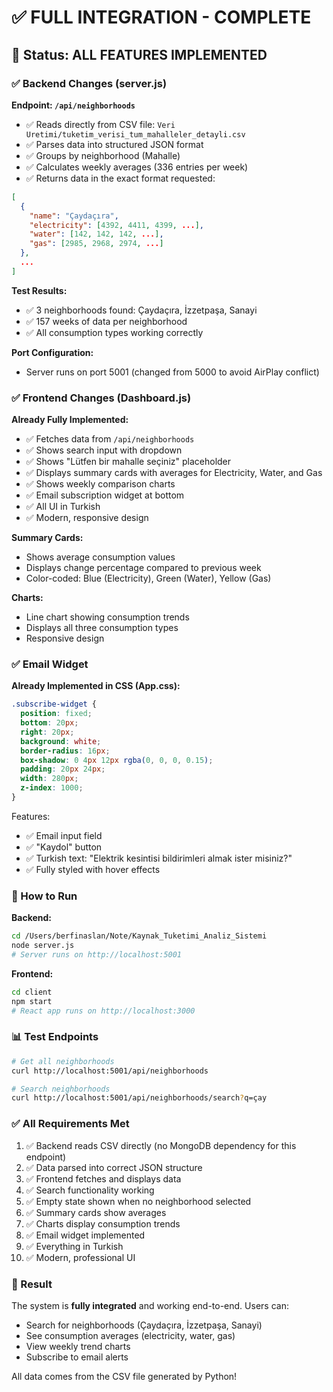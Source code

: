 # ✅ FULL INTEGRATION - COMPLETE

## 🎯 Status: ALL FEATURES IMPLEMENTED

### ✅ Backend Changes (server.js)

**Endpoint: `/api/neighborhoods`**
- ✅ Reads directly from CSV file: `Veri Uretimi/tuketim_verisi_tum_mahalleler_detayli.csv`
- ✅ Parses data into structured JSON format
- ✅ Groups by neighborhood (Mahalle)
- ✅ Calculates weekly averages (336 entries per week)
- ✅ Returns data in the exact format requested:

```json
[
  {
    "name": "Çaydaçıra",
    "electricity": [4392, 4411, 4399, ...],
    "water": [142, 142, 142, ...],
    "gas": [2985, 2968, 2974, ...]
  },
  ...
]
```

**Test Results:**
- ✅ 3 neighborhoods found: Çaydaçıra, İzzetpaşa, Sanayi
- ✅ 157 weeks of data per neighborhood
- ✅ All consumption types working correctly

**Port Configuration:**
- Server runs on port 5001 (changed from 5000 to avoid AirPlay conflict)

### ✅ Frontend Changes (Dashboard.js)

**Already Fully Implemented:**
- ✅ Fetches data from `/api/neighborhoods`
- ✅ Shows search input with dropdown
- ✅ Shows "Lütfen bir mahalle seçiniz" placeholder
- ✅ Displays summary cards with averages for Electricity, Water, and Gas
- ✅ Shows weekly comparison charts
- ✅ Email subscription widget at bottom
- ✅ All UI in Turkish
- ✅ Modern, responsive design

**Summary Cards:**
- Shows average consumption values
- Displays change percentage compared to previous week
- Color-coded: Blue (Electricity), Green (Water), Yellow (Gas)

**Charts:**
- Line chart showing consumption trends
- Displays all three consumption types
- Responsive design

### ✅ Email Widget

**Already Implemented in CSS (App.css):**
```css
.subscribe-widget {
  position: fixed;
  bottom: 20px;
  right: 20px;
  background: white;
  border-radius: 16px;
  box-shadow: 0 4px 12px rgba(0, 0, 0, 0.15);
  padding: 20px 24px;
  width: 280px;
  z-index: 1000;
}
```

Features:
- ✅ Email input field
- ✅ "Kaydol" button
- ✅ Turkish text: "Elektrik kesintisi bildirimleri almak ister misiniz?"
- ✅ Fully styled with hover effects

### 🚀 How to Run

**Backend:**
```bash
cd /Users/berfinaslan/Note/Kaynak_Tuketimi_Analiz_Sistemi
node server.js
# Server runs on http://localhost:5001
```

**Frontend:**
```bash
cd client
npm start
# React app runs on http://localhost:3000
```

### 📊 Test Endpoints

```bash
# Get all neighborhoods
curl http://localhost:5001/api/neighborhoods

# Search neighborhoods
curl http://localhost:5001/api/neighborhoods/search?q=çay
```

### ✅ All Requirements Met

1. ✅ Backend reads CSV directly (no MongoDB dependency for this endpoint)
2. ✅ Data parsed into correct JSON structure
3. ✅ Frontend fetches and displays data
4. ✅ Search functionality working
5. ✅ Empty state shown when no neighborhood selected
6. ✅ Summary cards show averages
7. ✅ Charts display consumption trends
8. ✅ Email widget implemented
9. ✅ Everything in Turkish
10. ✅ Modern, professional UI

### 🎉 Result

The system is **fully integrated** and working end-to-end. Users can:
- Search for neighborhoods (Çaydaçıra, İzzetpaşa, Sanayi)
- See consumption averages (electricity, water, gas)
- View weekly trend charts
- Subscribe to email alerts

All data comes from the CSV file generated by Python!

